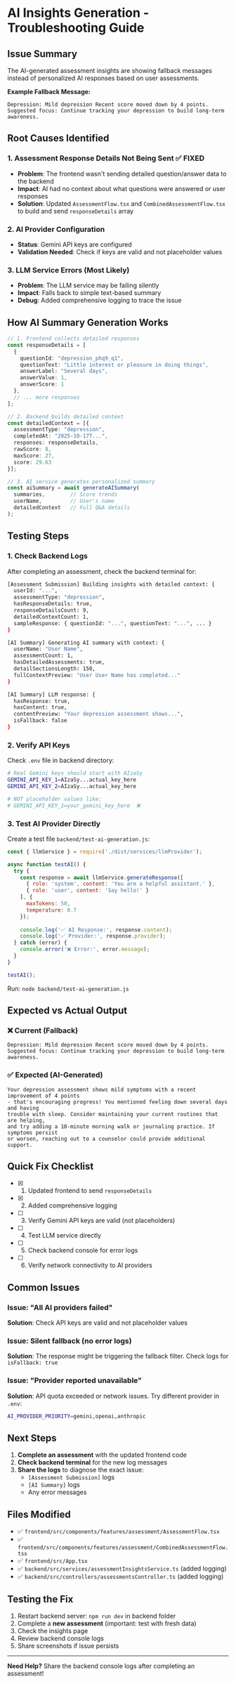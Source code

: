 # AI Insights Generation - Troubleshooting Guide

## Issue Summary

The AI-generated assessment insights are showing fallback messages instead of personalized AI responses based on user assessments.

**Example Fallback Message:**
```
Depression: Mild depression Recent score moved down by 4 points. 
Suggested focus: Continue tracking your depression to build long-term awareness.
```

## Root Causes Identified

### 1. **Assessment Response Details Not Being Sent** ✅ FIXED
- **Problem**: The frontend wasn't sending detailed question/answer data to the backend
- **Impact**: AI had no context about what questions were answered or user responses
- **Solution**: Updated `AssessmentFlow.tsx` and `CombinedAssessmentFlow.tsx` to build and send `responseDetails` array

### 2. **AI Provider Configuration**
- **Status**: Gemini API keys are configured
- **Validation Needed**: Check if keys are valid and not placeholder values

### 3. **LLM Service Errors** (Most Likely)
- **Problem**: The LLM service may be failing silently
- **Impact**: Falls back to simple text-based summary
- **Debug**: Added comprehensive logging to trace the issue

## How AI Summary Generation Works

```typescript
// 1. Frontend collects detailed responses
const responseDetails = [
  {
    questionId: "depression_phq9_q1",
    questionText: "Little interest or pleasure in doing things",
    answerLabel: "Several days",
    answerValue: 1,
    answerScore: 1
  },
  // ... more responses
];

// 2. Backend builds detailed context
const detailedContext = [{
  assessmentType: "depression",
  completedAt: "2025-10-17T...",
  responses: responseDetails,
  rawScore: 8,
  maxScore: 27,
  score: 29.63
}];

// 3. AI service generates personalized summary
const aiSummary = await generateAISummary(
  summaries,        // Score trends
  userName,         // User's name
  detailedContext   // Full Q&A details
);
```

## Testing Steps

### 1. Check Backend Logs
After completing an assessment, check the backend terminal for:

```bash
[Assessment Submission] Building insights with detailed context: {
  userId: "...",
  assessmentType: "depression",
  hasResponseDetails: true,
  responseDetailsCount: 9,
  detailedContextCount: 1,
  sampleResponse: { questionId: "...", questionText: "...", ... }
}

[AI Summary] Generating AI summary with context: {
  userName: "User Name",
  assessmentCount: 1,
  hasDetailedAssessments: true,
  detailSectionsLength: 150,
  fullContextPreview: "User User Name has completed..."
}

[AI Summary] LLM response: {
  hasResponse: true,
  hasContent: true,
  contentPreview: "Your depression assessment shows...",
  isFallback: false
}
```

### 2. Verify API Keys

Check `.env` file in backend directory:

```bash
# Real Gemini keys should start with AIzaSy
GEMINI_API_KEY_1=AIzaSy...actual_key_here
GEMINI_API_KEY_2=AIzaSy...actual_key_here

# NOT placeholder values like:
# GEMINI_API_KEY_1=your_gemini_key_here  ❌
```

### 3. Test AI Provider Directly

Create a test file `backend/test-ai-generation.js`:

```javascript
const { llmService } = require('./dist/services/llmProvider');

async function testAI() {
  try {
    const response = await llmService.generateResponse([
      { role: 'system', content: 'You are a helpful assistant.' },
      { role: 'user', content: 'Say hello!' }
    ], {
      maxTokens: 50,
      temperature: 0.7
    });
    
    console.log('✅ AI Response:', response.content);
    console.log('✅ Provider:', response.provider);
  } catch (error) {
    console.error('❌ Error:', error.message);
  }
}

testAI();
```

Run: `node backend/test-ai-generation.js`

## Expected vs Actual Output

### ❌ Current (Fallback)
```
Depression: Mild depression Recent score moved down by 4 points. 
Suggested focus: Continue tracking your depression to build long-term awareness.
```

### ✅ Expected (AI-Generated)
```
Your depression assessment shows mild symptoms with a recent improvement of 4 points 
- that's encouraging progress! You mentioned feeling down several days and having 
trouble with sleep. Consider maintaining your current routines that are helping, 
and try adding a 10-minute morning walk or journaling practice. If symptoms persist 
or worsen, reaching out to a counselor could provide additional support.
```

## Quick Fix Checklist

- [x] 1. Updated frontend to send `responseDetails`
- [x] 2. Added comprehensive logging
- [ ] 3. Verify Gemini API keys are valid (not placeholders)
- [ ] 4. Test LLM service directly
- [ ] 5. Check backend console for error logs
- [ ] 6. Verify network connectivity to AI providers

## Common Issues

### Issue: "All AI providers failed"
**Solution**: Check API keys are valid and not placeholder values

### Issue: Silent fallback (no error logs)
**Solution**: The response might be triggering the fallback filter. Check logs for `isFallback: true`

### Issue: "Provider reported unavailable"
**Solution**: API quota exceeded or network issues. Try different provider in `.env`:
```bash
AI_PROVIDER_PRIORITY=gemini,openai,anthropic
```

## Next Steps

1. **Complete an assessment** with the updated frontend code
2. **Check backend terminal** for the new log messages
3. **Share the logs** to diagnose the exact issue:
   - `[Assessment Submission]` logs
   - `[AI Summary]` logs
   - Any error messages

## Files Modified

- ✅ `frontend/src/components/features/assessment/AssessmentFlow.tsx`
- ✅ `frontend/src/components/features/assessment/CombinedAssessmentFlow.tsx`
- ✅ `frontend/src/App.tsx`
- ✅ `backend/src/services/assessmentInsightsService.ts` (added logging)
- ✅ `backend/src/controllers/assessmentsController.ts` (added logging)

## Testing the Fix

1. Restart backend server: `npm run dev` in backend folder
2. Complete a **new assessment** (important: test with fresh data)
3. Check the insights page
4. Review backend console logs
5. Share screenshots if issue persists

---

**Need Help?** Share the backend console logs after completing an assessment!
